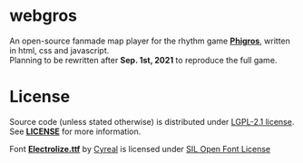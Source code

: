 # webgros
An open-source fanmade map player for the rhythm game [**Phigros**](https://pigeon-games.com/phigros), written in html, css and javascript.  
Planning to be rewritten after **Sep. 1st, 2021** to reproduce the full game.  
  
# License

Source code (unless stated otherwise) is distributed under [LGPL-2.1 license](https://www.gnu.org/licenses/old-licenses/lgpl-2.1.en.html). See [**LICENSE**](LICENSE) for more information.  
  
Font [**Electrolize.ttf**](code/resources/font/electrolize.ttf) by [Cyreal](http://www.cyreal.org) is licensed under [SIL Open Font License](http://scripts.sil.org/OFL)  
  
